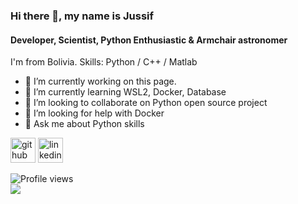 ### Hi there 👋, my name is Jussif
#### Developer, Scientist, Python Enthusiastic & Armchair astronomer

I'm from Bolivia. 
Skills: Python / C++ / Matlab

- 🔭 I’m currently working on this page. 
- 🌱 I’m currently learning WSL2, Docker, Database 
- 👯 I’m looking to collaborate on Python open source project 
- 🤔 I’m looking for help with Docker 
- 💬 Ask me about Python skills 


[<img src='https://cdn.jsdelivr.net/npm/simple-icons@3.0.1/icons/github.svg' alt='github' height='40'>](https://github.com/Jussif)  [<img src='https://cdn.jsdelivr.net/npm/simple-icons@3.0.1/icons/linkedin.svg' alt='linkedin' height='40'>](https://www.linkedin.com/in/jussif-abularach-arnez/)  

![Profile views](https://gpvc.arturio.dev/Jussif)  
![](https://github.com/Jussif/Jussif/blob/main/15_Anniversary_Hubble_The%20Whirlpool%20Galaxy.jpg)

